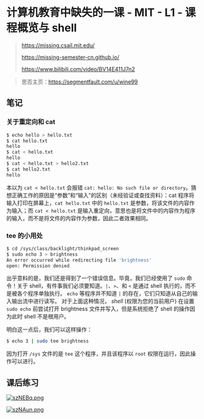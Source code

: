 # 计算机教育中缺失的一课 - MIT - L1 - 课程概览与 shell

> https://missing.csail.mit.edu/
>
> https://missing-semester-cn.github.io/
>
> https://www.bilibili.com/video/BV14E411J7n2

> 思否主页：https://segmentfault.com/u/wine99

## 笔记

### 关于重定向和 cat

``` bash
$ echo hello > hello.txt
$ cat hello.txt
hello
$ cat < hello.txt
hello
$ cat < hello.txt > hello2.txt
$ cat hello2.txt
hello
```

本以为 `cat < hello.txt` 会报错 `cat: hello: No such file or directory`。猜想正确工作的原因是“参数”和“输入”的区别（未经验证或查找资料）：cat 程序将输入打印在屏幕上，`cat hello.txt` 中的 `hello.txt` 是参数，将该文件的内容作为输入；而 `cat < hello.txt` 是输入重定向，意思也是将文件中的内容作为程序的输入，而不是将文件的内容作为参数，因此二者效果相同。

### tee 的小用处

```bash
$ cd /sys/class/backlight/thinkpad_screen
$ sudo echo 3 > brightness
An error occurred while redirecting file 'brightness'
open: Permission denied
```

出乎意料的是，我们还是得到了一个错误信息。毕竟，我们已经使用了 `sudo` 命令！关于 shell，有件事我们必须要知道。`|`、`>`、和 `<` 是通过 shell 执行的，而不是被各个程序单独执行。 `echo` 等程序并不知道 `|` 的存在，它们只知道从自己的输入输出流中进行读写。 对于上面这种情况， _shell_ (权限为您的当前用户) 在设置 `sudo echo` 前尝试打开 brightness 文件并写入，但是系统拒绝了 shell 的操作因为此时 shell 不是根用户。

明白这一点后，我们可以这样操作：

```bash
$ echo 3 | sudo tee brightness 
```

因为打开 `/sys` 文件的是 `tee` 这个程序，并且该程序以 `root` 权限在运行，因此操作可以进行。

## 课后练习

[![szNEBq.png](https://s3.ax1x.com/2021/01/27/szNEBq.png)](https://imgchr.com/i/szNEBq)

[![szNAun.png](https://s3.ax1x.com/2021/01/27/szNAun.png)](https://imgchr.com/i/szNAun)

